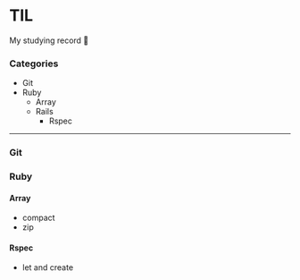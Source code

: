 # TIL
My studying record :pencil:

### Categories
- Git
- Ruby
  - Array
  - Rails
    - Rspec

---

### Git

### Ruby

#### Array
- compact
- zip

#### Rspec
- let and create

